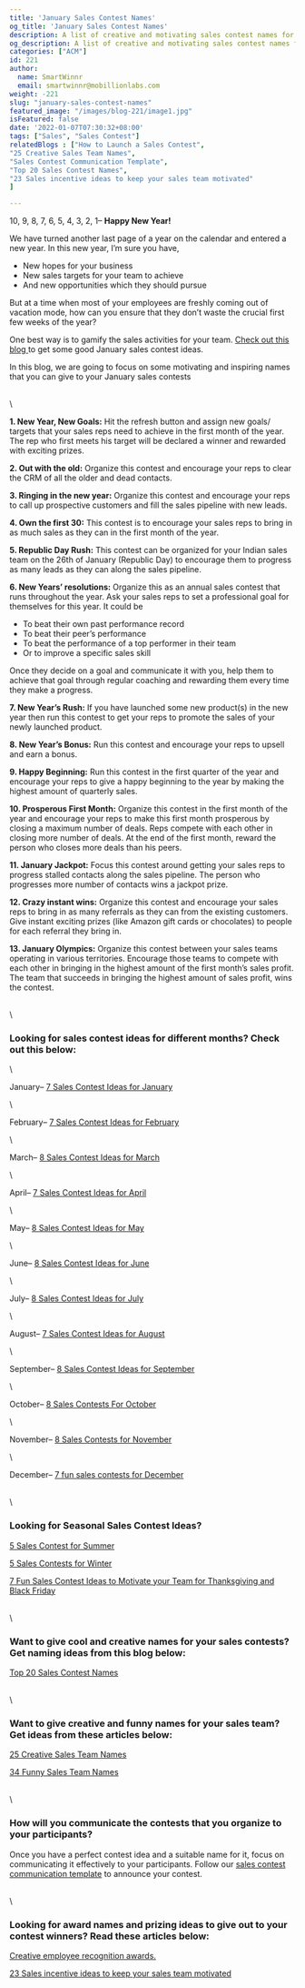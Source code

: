 ```yaml
---
title: 'January Sales Contest Names'
og_title: 'January Sales Contest Names'
description: A list of creative and motivating sales contest names for January
og_description: A list of creative and motivating sales contest names for January
categories: ["ACM"]
id: 221
author:
  name: SmartWinnr
  email: smartwinnr@mobillionlabs.com
weight: -221
slug: "january-sales-contest-names"
featured_image: "/images/blog-221/image1.jpg"
isFeatured: false
date: '2022-01-07T07:30:32+08:00'
tags: ["Sales", "Sales Contest"]
relatedBlogs : ["How to Launch a Sales Contest",
"25 Creative Sales Team Names",
"Sales Contest Communication Template",
"Top 20 Sales Contest Names",
"23 Sales incentive ideas to keep your sales team motivated"
]

---
```


10, 9, 8, 7, 6, 5, 4, 3, 2, 1– **Happy New Year!**

We have turned another last page of a year on the calendar and entered a new year. In this new year, I’m sure you have,

* New hopes for your business
* New sales targets for your team to achieve
* And new opportunities which they should pursue

But at a time when most of your employees are freshly coming out of vacation mode, how can you ensure that they don’t waste the crucial first few weeks of the year?

One best way is to gamify the sales activities for your team. [ Check out this blog ](https://www.smartwinnr.com/post/7-sales-contest-ideas-for-january/) to get some good January sales contest ideas.

In this blog, we are going to focus on some motivating and inspiring names that you can give to your January sales contests

\
\

**1. New Year, New Goals:** Hit the refresh button and assign new goals/ targets that your sales reps need to achieve in the first month of the year. The rep who first meets his target will be declared a winner and rewarded with exciting prizes. 

**2. Out with the old:** Organize this contest and encourage your reps to clear the CRM of all the older and dead contacts.

**3. Ringing in the new year:** Organize this contest and encourage your reps to call up prospective customers and fill the sales pipeline with new leads.

**4. Own the first 30:** This contest is to encourage your sales reps to bring in as much sales as they can in the first month of the year.

**5. Republic Day Rush:** This contest can be organized for your Indian sales team on the 26th of January (Republic Day) to encourage them to progress as many leads as they can along the sales pipeline.

**6. New Years’ resolutions:** Organize this as an annual sales contest that runs throughout the year. Ask your sales reps to set a professional goal for themselves for this year. It could be

<div class="ml-margin-left20">
    <ul type="a">
        <li>To beat their own past performance record</li>
        <li>To beat their peer’s performance</li>
        <li>To beat the performance of a top performer in their team </li>
        <li>Or to improve a specific sales skill</li>
    </ul>
</div>


Once they decide on a goal and communicate it with you, help them to achieve that goal through regular coaching and rewarding them every time they make a progress.

**7. New Year’s Rush:**  If you have launched some new product(s) in the new year then run this contest to get your reps to promote the sales of your newly launched product.

**8. New Year’s Bonus:** Run this contest and encourage your reps to upsell and earn a bonus.

**9. Happy Beginning:** Run this contest in the first quarter of the year and encourage your reps to give a happy beginning to the year by making the highest amount of quarterly sales.

**10. Prosperous First Month:**  Organize this contest in the first month of the year and encourage your reps to make this first month prosperous by closing a maximum number of deals. Reps compete with each other in closing more number of deals. At the end of the first month, reward the person who closes more deals than his peers.

**11. January Jackpot:**  Focus this contest around getting your sales reps to progress stalled contacts along the sales pipeline. The person who progresses more number of contacts wins a jackpot prize.

**12. Crazy instant wins:** Organize this contest and encourage your sales reps to bring in as many referrals as they can from the existing customers. Give instant exciting prizes (like Amazon gift cards or chocolates) to people for each referral they bring in.

**13. January Olympics:** Organize this contest between your sales teams operating in various territories. Encourage those teams to compete with each other in bringing in the highest amount of the first month’s sales profit. The team that succeeds in bringing the highest amount of sales profit, wins the contest.

\
\

### **Looking for sales contest ideas for different months? Check out this below:**

\

January– [7 Sales Contest Ideas for January](https://www.smartwinnr.com/post/7-sales-contest-ideas-for-january/)

\

February– [7 Sales Contest Ideas for February](https://www.smartwinnr.com/post/7-sales-contest-ideas-for-february/)

\

March– [ 8 Sales Contest Ideas for March](https://www.smartwinnr.com/post/8-sales-contest-ideas-for-march/)

\

April– [7 Sales Contest Ideas for April](https://www.smartwinnr.com/post/7-sales-contest-ideas-for-april/)

\


May– [8 Sales Contest Ideas for May](https://www.smartwinnr.com/post/8-sales-contest-ideas-for-may/)

\


June– [8 Sales Contest Ideas for June](https://www.smartwinnr.com/post/8-sales-contest-ideas-for-june/)

\


July– [8 Sales Contest Ideas for July](https://www.smartwinnr.com/post/8-sales-contest-ideas-for-july-2023/)

\

August– [7 Sales Contest Ideas for August](https://www.smartwinnr.com/post/7-sales-contest-ideas-for-august/)

\

September– [8 Sales Contest Ideas for September](https://www.smartwinnr.com/post/8-sales-contest-ideas-for-september/)

\

October– [8 Sales Contests For October](https://smartwinnr.com/post/8-sales-contests-for-october/)

\

November– [8 Sales Contests for November](https://smartwinnr.com/post/8-sales-contests-for-november/)

\

December– [7 fun sales contests for December](https://smartwinnr.com/post/7-fun-sales-contests-for-december/)

\
\

### **Looking for Seasonal Sales Contest Ideas?**

[5 Sales Contest for Summer](https://smartwinnr.com/post/5-sales-contest-for-summer/)

[5 Sales Contests for Winter](https://smartwinnr.com/post/sales-contests-for-winter/)

[7 Fun Sales Contest Ideas to Motivate your Team for Thanksgiving and Black Friday](https://www.smartwinnr.com/post/7-fun-sales-contest-ideas-to-motivate-your-team-for-thanksgiving-and-black-friday/)

\
\

### **Want to give cool and creative names for your sales contests? Get naming ideas from this blog below:**

[Top 20 Sales Contest Names](https://www.smartwinnr.com/post/top-20-sales-contest-names/)

\
\

### **Want to give creative and funny names for your sales team? Get ideas from these articles below:**

[25 Creative Sales Team Names](https://www.smartwinnr.com/post/25-creative-sales-team-names/)

[34 Funny Sales Team Names](https://www.smartwinnr.com/post/funny-sales-team-names/)

\
\

### **How will you communicate the contests that you organize to your participants?**


Once you have a perfect contest idea and a suitable name for it, focus on communicating it effectively to your participants. Follow our [sales contest communication template](https://www.smartwinnr.com/post/sales-contest-communication-template/) to announce your contest.

\
\

### **Looking for award names and prizing ideas to give out to your contest winners? Read these articles below:**

[Creative employee recognition awards.](https://www.smartwinnr.com/post/creative-employee-recognition-award-names/)

[23 Sales incentive ideas to keep your sales team motivated](https://www.smartwinnr.com/post/sales-incentive-ideas-to-keep-your-sales-team-motivated/)